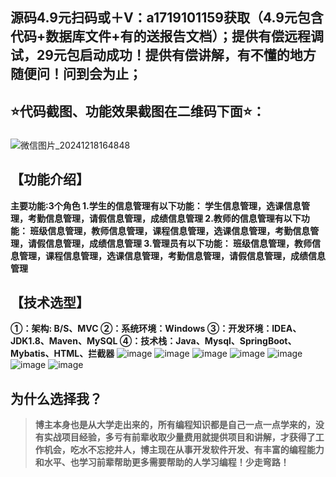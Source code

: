 ## 源码4.9元扫码或＋V：a1719101159获取（4.9元包含代码+数据库文件+有的送报告文档）；提供有偿远程调试，29元包启动成功！提供有偿讲解，有不懂的地方随便问！问到会为止；
## ⭐代码截图、功能效果截图在二维码下面⭐：
### 
![微信图片_20241218164848](https://github.com/user-attachments/assets/646b2784-afb8-47ee-a4d4-5ccc9f96b331)

## 【功能介绍】
**主要功能∶3个角色
1.学生的信息管理有以下功能：
学生信息管理，选课信息管理，考勤信息管理，请假信息管理，成绩信息管理
2.教师的信息管理有以下功能：
班级信息管理，教师信息管理，课程信息管理，选课信息管理，考勤信息管理，请假信息管理，成绩信息管理
3.管理员有以下功能：
班级信息管理，教师信息管理，课程信息管理，选课信息管理，考勤信息管理，请假信息管理，成绩信息管理**
## 【技术选型】
**①：架构: B/S、MVC
②：系统环境：Windows
③：开发环境：IDEA、JDK1.8、Maven、MySQL
④：技术栈：Java、Mysql、SpringBoot、Mybatis、HTML、拦截器**
![image](https://github.com/user-attachments/assets/fb1eec83-cb02-4e27-beda-fe71532df37b)
![image](https://github.com/user-attachments/assets/0ed6ef62-c94f-4a47-906f-16391fad05c5)
![image](https://github.com/user-attachments/assets/7ebc4202-e288-43b7-8d7a-da454f8634d6)
![image](https://github.com/user-attachments/assets/d1b2dff9-2a96-42ed-b0c0-66ebca514c61)
![image](https://github.com/user-attachments/assets/25e9669c-18d8-46e6-bec9-0f2be77d9c01)
![image](https://github.com/user-attachments/assets/757a28f1-2cd9-4502-bdad-870446be8d11)
![image](https://github.com/user-attachments/assets/655d6ece-e111-4a06-baeb-50df65bc6cc9)

## 为什么选择我？

> **博主本身也是从大学走出来的，所有编程知识都是自己一点一点学来的，没有实战项目经验，多亏有前辈收取少量费用就提供项目和讲解，才获得了工作机会，吃水不忘挖井人，博主现在从事开发软件开发、有丰富的编程能力和水平、也学习前辈帮助更多需要帮助的人学习编程！少走弯路！**


